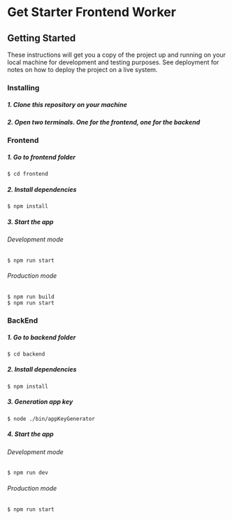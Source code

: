 # Get Starter Frontend Worker

## Getting Started

These instructions will get you a copy of the project up and running on your local machine for development and testing purposes. See deployment for notes on how to deploy the project on a live system.


### Installing

##### 1. Clone this repository on your machine

##### 2. Open two terminals. One for the frontend, one for the backend

### Frontend

##### 1. Go to frontend folder

```shell script
$ cd frontend
```

##### 2. Install dependencies
```shell script
$ npm install
```

##### 3. Start the app
###### Development mode 
```shell script
$ npm run start
```
###### Production mode 
```shell script
$ npm run build
$ npm run start
```

### BackEnd

##### 1. Go to backend folder

```shell script
$ cd backend
```

##### 2. Install dependencies
```shell script
$ npm install
```

##### 3. Generation app key
```shell script
$ node ./bin/appKeyGenerator
```

##### 4. Start the app
###### Development mode 
```shell script
$ npm run dev
```
###### Production mode 
```shell script
$ npm run start
```

